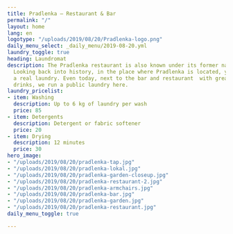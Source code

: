 ```yaml
---
title: Pradlenka – Restaurant & Bar
permalink: "/"
layout: home
lang: en
logotype: "/uploads/2019/08/20/Pradlenka-logo.png"
daily_menu_select: _daily_menu/2019-08-20.yml
laundry_toggle: true
heading: Laundromat
description: The Pradlenka restaurant is also known under its former name Wash Café.
  Looking back into history, in the place where Pradlenka is located, you will find
  a real laundry. Even today, next to the bar and restaurant  with great food and
  drinks, we run a public laundry here.
laundry_pricelist:
- item: Washing
  description: Up to 6 kg of laundry per wash
  price: 85
- item: Detergents
  description: Detergent or fabric softener
  price: 20
- item: Drying
  description: 12 minutes
  price: 30
hero_image:
- "/uploads/2019/08/20/pradlenka-tap.jpg"
- "/uploads/2019/08/20/pradlenka-lokal.jpg"
- "/uploads/2019/08/20/pradlenka-garden-closeup.jpg"
- "/uploads/2019/08/20/pradlenka-restaurant-2.jpg"
- "/uploads/2019/08/20/pradlenka-armchairs.jpg"
- "/uploads/2019/08/20/pradlenka-bar.jpg"
- "/uploads/2019/08/20/pradlenka-garden.jpg"
- "/uploads/2019/08/20/pradlenka-restaurant.jpg"
daily_menu_toggle: true

---
```

